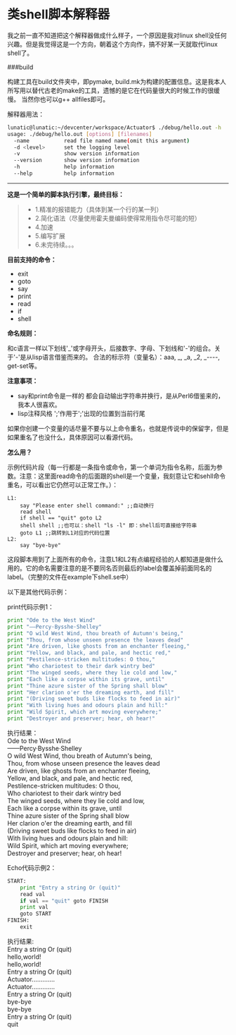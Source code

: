 类shell脚本解释器
===
我之前一直不知道把这个解释器做成什么样子，一个原因是我对linux shell没任何兴趣。但是我觉得这是一个方向，朝着这个方向作，搞不好某一天就取代linux shell了。


###build

构建工具在build文件夹中，即pymake, build.mk为构建的配置信息。这是我本人所写用以替代古老的make的工具，遗憾的是它在代码量很大的时候工作的很缓慢。
当然你也可以g++ allfiles即可。

解释器用法：
```sh
lunatic@lunatic:~/devcenter/workspace/Actuator$ ./debug/hello.out -h
usage: ./debug/hello.out [options] [filenames]
  -name           read file named name(omit this argument)
  -d <level>      set the logging level
  -v              show version information
  --version       show version information
  -h              help information
  --help          help information
```


---------------------

**这是一个简单的脚本执行引擎，最终目标：**
> * 1.精准的报错能力（具体到某一个行的某一列）
> * 2.简化语法（尽量使用霍夫曼编码使得常用指令尽可能的短）
> * 4.加速
> * 5.编写扩展
> * 6.未完待续。。。

**目前支持的命令：**
* exit 
* goto 
* say 
* print 
* read 
* if 
* shell 

**命名规则：**

和c语言一样以下划线'_'或字母开头，后接数字、字母、下划线和'-'的组合。关于'-'是从lisp语言借鉴而来的。
合法的标示符（变量名）：aaa, _, _a, _2, _----, get-set等。

**注意事项：**

* say和print命令是一样的 都会自动输出字符串并换行，是从Perl6借鉴来的，我本人很喜欢。
* lisp注释风格 ';'作用于';'出现的位置到当前行尾

如果你创建一个变量的话尽量不要与以上命令重名，也就是传说中的保留字，但是如果重名了也没什么，具体原因可以看源代码。

**怎么用？** 

示例代码片段（每一行都是一条指令或命令，第一个单词为指令名称，后面为参数。注意：这里面read命令的后面跟的shell是一个变量，我刻意让它和sehll命令重名，可以看出它仍然可以正常工作。）：
```
L1:
	say "Please enter shell command:" ;;自动换行
	read shell
	if shell == "quit" goto L2
	shell shell ;;也可以：shell "ls -l" 即：shell后可直接给字符串
	goto L1 ;;跳转到L1对应的代码位置
L2:
	say "bye-bye"

```
这段脚本用到了上面所有的命令，注意L1和L2有点编程经验的人都知道是做什么用的。它的命名需要注意的是不要同名否则最后的label会覆盖掉前面同名的label。（完整的文件在example下shell.se中）


以下是其他代码示例：

print代码示例1：
```python
print "Ode to the West Wind"
print "——Percy·Bysshe·Shelley"
print "O wild West Wind, thou breath of Autumn's being,"
print "Thou, from whose unseen presence the leaves dead"
print "Are driven, like ghosts from an enchanter fleeing,"
print "Yellow, and black, and pale, and hectic red,"
print "Pestilence-stricken multitudes: O thou,"
print "Who chariotest to their dark wintry bed"
print "The winged seeds, where they lie cold and low,"
print "Each like a corpse within its grave, until"
print "Thine azure sister of the Spring shall blow"
print "Her clarion o'er the dreaming earth, and fill"
print "(Driving sweet buds like flocks to feed in air)"
print "With living hues and odours plain and hill:"
print "Wild Spirit, which art moving everywhere;"
print "Destroyer and preserver; hear, oh hear!"
```
执行结果：  
Ode to the West Wind  
——Percy·Bysshe·Shelley  
O wild West Wind, thou breath of Autumn's being,  
Thou, from whose unseen presence the leaves dead  
Are driven, like ghosts from an enchanter fleeing,  
Yellow, and black, and pale, and hectic red,  
Pestilence-stricken multitudes: O thou,  
Who chariotest to their dark wintry bed  
The winged seeds, where they lie cold and low,  
Each like a corpse within its grave, until  
Thine azure sister of the Spring shall blow  
Her clarion o'er the dreaming earth, and fill  
(Driving sweet buds like flocks to feed in air)  
With living hues and odours plain and hill:  
Wild Spirit, which art moving everywhere;  
Destroyer and preserver; hear, oh hear!  

Echo代码示例2：  
``` python
START:
	print "Entry a string Or (quit)"
	read val
	if val == "quit" goto FINISH
	print val
	goto START
FINISH:
	exit
```
执行结果:  
Entry a string Or (quit)  
hello,world!  
hello,world!  
Entry a string Or (quit)  
Actuator.............  
Actuator.............  
Entry a string Or (quit)  
bye-bye  
bye-bye    
Entry a string Or (quit)  
quit  


